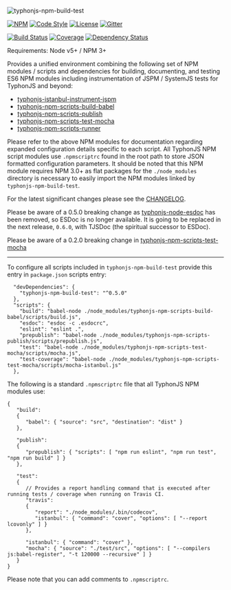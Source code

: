 ![typhonjs-npm-build-test](https://i.imgur.com/9hJT6cf.png)

[![NPM](https://img.shields.io/npm/v/typhonjs-npm-build-test.svg?label=npm)](https://www.npmjs.com/package/typhonjs-npm-build-test)
[![Code Style](https://img.shields.io/badge/code%20style-allman-yellowgreen.svg?style=flat)](https://en.wikipedia.org/wiki/Indent_style#Allman_style)
[![License](https://img.shields.io/badge/license-MPLv2-yellowgreen.svg?style=flat)](https://github.com/typhonjs-node-npm-scripts/typhonjs-npm-build-test/blob/master/LICENSE)
[![Gitter](https://img.shields.io/gitter/room/typhonjs/TyphonJS.svg)](https://gitter.im/typhonjs/TyphonJS)

[![Build Status](https://travis-ci.org/typhonjs-node-npm-scripts/typhonjs-npm-build-test.svg?branch=master)](https://travis-ci.org/typhonjs-node-npm-scripts/typhonjs-npm-build-test)
[![Coverage](https://img.shields.io/codecov/c/github/typhonjs-node-npm-scripts/typhonjs-npm-build-test.svg)](https://codecov.io/github/typhonjs-node-npm-scripts/typhonjs-npm-build-test)
[![Dependency Status](https://www.versioneye.com/user/projects/56e5a03ddf573d00495abd11/badge.svg?style=flat)](https://www.versioneye.com/user/projects/56e5a03ddf573d00495abd11)

Requirements: Node v5+ / NPM 3+

Provides a unified environment combining the following set of NPM modules / scripts and dependencies for building, documenting, and testing ES6 NPM modules including instrumentation of JSPM / SystemJS tests for TyphonJS and beyond:

- [typhonjs-istanbul-instrument-jspm](https://www.npmjs.com/package/typhonjs-istanbul-instrument-jspm)
- [typhonjs-npm-scripts-build-babel](https://www.npmjs.com/package/typhonjs-npm-scripts-build-babel)
- [typhonjs-npm-scripts-publish](https://www.npmjs.com/package/typhonjs-npm-scripts-publish)
- [typhonjs-npm-scripts-test-mocha](https://www.npmjs.com/package/typhonjs-npm-scripts-test-mocha)
- [typhonjs-npm-scripts-runner](https://www.npmjs.com/package/typhonjs-npm-scripts-runner)

Please refer to the above NPM modules for documentation regarding expanded configuration details specific to each script. All TyphonJS NPM script modules use `.npmscriptrc` found in the root path to store JSON formatted configuration parameters. It should be noted that this NPM module requires NPM 3.0+ as flat packages for the `./node_modules` directory is necessary to easily import the NPM modules linked by `typhonjs-npm-build-test`.

For the latest significant changes please see the [CHANGELOG](https://github.com/typhonjs-node-npm-scripts/typhonjs-npm-build-test/blob/master/CHANGELOG.md).

Please be aware of a 0.5.0 breaking change as [typhonjs-node-esdoc](https://www.npmjs.com/package/typhonjs-node-esdoc) has been removed, so ESDoc is no longer available. It is going to be replaced in the next release, `0.6.0`, with TJSDoc (the spiritual successor to ESDoc). 

Please be aware of a 0.2.0 breaking change in [typhonjs-npm-scripts-test-mocha](https://github.com/typhonjs-node-npm-scripts/typhonjs-npm-scripts-test-mocha/blob/master/CHANGELOG.md#020-2016-06-02)

------

To configure all scripts included in `typhonjs-npm-build-test` provide this entry in `package.json` scripts entry:

```
  "devDependencies": {
    "typhonjs-npm-build-test": "^0.5.0"
  },
  "scripts": {
    "build": "babel-node ./node_modules/typhonjs-npm-scripts-build-babel/scripts/build.js",
    "esdoc": "esdoc -c .esdocrc",
    "eslint": "eslint .",
    "prepublish": "babel-node ./node_modules/typhonjs-npm-scripts-publish/scripts/prepublish.js",
    "test": "babel-node ./node_modules/typhonjs-npm-scripts-test-mocha/scripts/mocha.js",
    "test-coverage": "babel-node ./node_modules/typhonjs-npm-scripts-test-mocha/scripts/mocha-istanbul.js"
  },
```

The following is a standard `.npmscriptrc` file that all TyphonJS NPM modules use:
```
{
   "build":
   {
      "babel": { "source": "src", "destination": "dist" }
   },

   "publish":
   {
      "prepublish": { "scripts": [ "npm run eslint", "npm run test", "npm run build" ] }
   },

   "test":
   {
      // Provides a report handling command that is executed after running tests / coverage when running on Travis CI.
      "travis": 
      { 
         "report": "./node_modules/.bin/codecov",
         "istanbul": { "command": "cover", "options": [ "--report lcovonly" ] }
      },

      "istanbul": { "command": "cover" },
      "mocha": { "source": "./test/src", "options": [ "--compilers js:babel-register", "-t 120000 --recursive" ] }
   }
}
```

Please note that you can add comments to `.npmscriptrc`.
